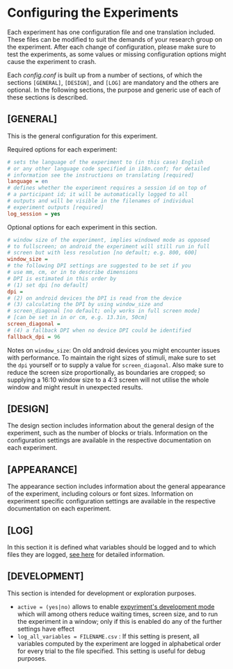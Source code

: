 # Configuring the Experiments

Each experiment has one configuration file and one translation included.
These files can be modified to suit the demands of your research group on the experiment.
After each change of configuration, please make sure to test the experiments, as some values or missing configuration options might cause the experiment to crash.

Each _config.conf_ is built up from a number of sections, of which the sections `[GENERAL]`, `[DESIGN]`, and `[LOG]` are mandatory and the others are optional.
In the following sections, the purpose and generic use of each of these sections is described.


## [GENERAL]
This is the general configuration for this experiment.

Required options for each experiment:

```ini
# sets the language of the experiment to (in this case) English
# or any other language code specified in i18n.conf; for detailed
# information see the instructions on translating [required]
language = en
# defines whether the experiment requires a session id on top of
# a participant id; it will be automatically logged to all
# outputs and will be visible in the filenames of individual
# experiment outputs [required]
log_session = yes
```

Optional options for each experiment in this section.

```ini
# window size of the experiment, implies windowed mode as opposed
# to fullscreen; on android the experiment will still run in full
# screen but with less resolution [no default; e.g. 800, 600]
window_size =
# the following DPI settings are suggested to be set if you
# use mm, cm, or in to describe dimensions
# DPI is estimated in this order by
# (1) set dpi [no default]
dpi =
# (2) on android devices the DPI is read from the device
# (3) calculating the DPI by using window_size and
# screen_diagonal [no default; only works in full screen mode]
# [can be set in in or cm, e.g. 13.3in, 50cm]
screen_diagonal =
# (4) a fallback DPI when no device DPI could be identified
fallback_dpi = 96
```

Notes on `window_size`:
On old android devices you might encounter issues with performance.
To maintain the right sizes of stimuli, make sure to set the `dpi` yourself or to supply a value for `screen_diagonal`.
Also make sure to reduce the screen size proportionally, as boundaries are cropped;
so supplying a 16:10 window size to a 4:3 screen will not utilise the whole window and might result in unexpected results.

<!--
## [PRACTICE]
<!-- TODO -->

## [DESIGN]
The design section includes information about the general design of the experiment, such as the number of blocks or trials.
Information on the configuration settings are available in the respective documentation on each experiment.

## [APPEARANCE]
The appearance section includes information about the general appearance of the experiment, including colours or font sizes.
Information on experiment specific configuration settings are available in the respective documentation on each experiment.

<!--
## [ANDROID]
This section describes custom behaviour when the experiment is run on android devices.
<!-- TODO describe android-configuration + allow overwrite screen resolution and text scale -->

## [LOG]
In this section it is defined what variables should be logged and to which files they are logged, [see here](../logs/) for detailed information.

## [DEVELOPMENT]
This section is intended for development or exploration purposes.

- `active = (yes|no)` allows to enable [expyriment's development mode](https://docs.expyriment.org/expyriment.control.html?highlight=dev#expyriment.control.set_develop_mode) which will among others reduce waiting times, screen size, and to run the experiment in a window; only if this is enabled do any of the further settings have effect
- `log_all_variables = FILENAME.csv` : If this setting is present, all variables computed by the experiment are logged in alphabetical order for every trial to the file specified. This setting is useful for debug purposes.
